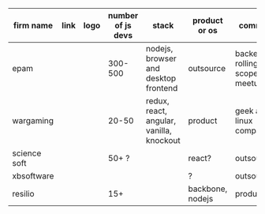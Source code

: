 | firm name  | link  |  logo |  number of js devs | stack | product or os| comments  |
|---|---|---|---|---|---|---|
|  epam |   |   |  300-500 | nodejs, browser and desktop frontend | outsource | backer for rolling scopes meetups  |
|  wargaming |   |   | 20-50  |redux, react, angular, vanilla, knockout | product |  geek and linux company |
|  science soft |   |   | 50+ ?  |   | react? | outsourcing? | |
|  xbsoftware |   |   |   |   | ? | outsourcing | hosts meetups |
|  resilio |   |   | 15+  |   | backbone, nodejs | product | own product resilio sync) on backbone and node |

